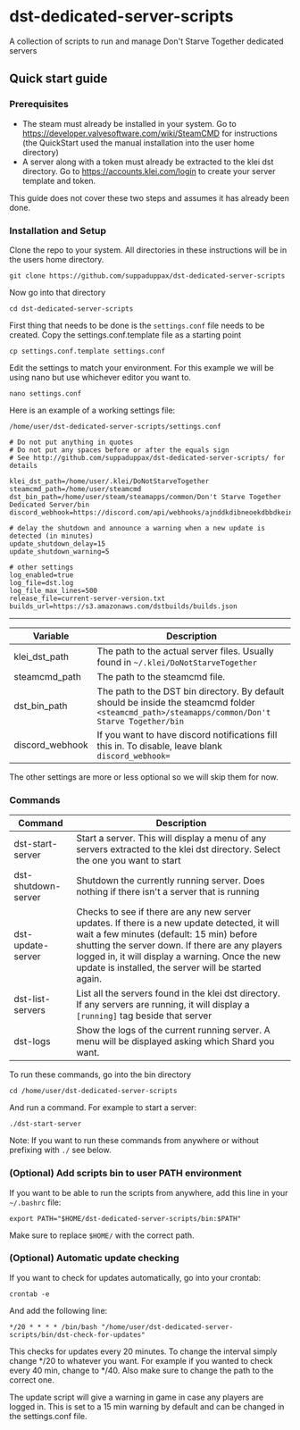# dst-dedicated-server-scripts
A collection of scripts to run and manage Don't Starve Together dedicated servers

## Quick start guide
### Prerequisites ###
- The steam must already be installed in your system. Go to https://developer.valvesoftware.com/wiki/SteamCMD for instructions (the QuickStart used the manual installation into the user home directory)
- A server along with a token must already be extracted to the klei dst directory. Go to https://accounts.klei.com/login to create your server template and token. 

This guide does not cover these two steps and assumes it has already been done. 

### Installation and Setup ###
Clone the repo to your system. All directories in these instructions will be in the users home directory. 

```
git clone https://github.com/suppaduppax/dst-dedicated-server-scripts
```

Now go into that directory

```
cd dst-dedicated-server-scripts
```

First thing that needs to be done is the `settings.conf` file needs to be created. 
Copy the settings.conf.template file as a starting point

```
cp settings.conf.template settings.conf
```

Edit the settings to match your environment. For this example we will be using nano but use whichever editor you want to.

```
nano settings.conf
```

Here is an example of a working settings file:

```/home/user/dst-dedicated-server-scripts/settings.conf```

```
# Do not put anything in quotes
# Do not put any spaces before or after the equals sign
# See http://github.com/suppaduppax/dst-dedicated-server-scripts/ for details

klei_dst_path=/home/user/.klei/DoNotStarveTogether
steamcmd_path=/home/user/steamcmd
dst_bin_path=/home/user/steam/steamapps/common/Don't Starve Together Dedicated Server/bin
discord_webhook=https://discord.com/api/webhooks/ajnddkdibneoekdbbdkeinrmpdojmekediod111dmmwosodb32beoejapqkenn1

# delay the shutdown and announce a warning when a new update is detected (in minutes)
update_shutdown_delay=15
update_shutdown_warning=5

# other settings
log_enabled=true
log_file=dst.log
log_file_max_lines=500
release_file=current-server-version.txt
builds_url=https://s3.amazonaws.com/dstbuilds/builds.json
```

---
|Variable|Description
|---|---
| klei_dst_path | The path to the actual server files. Usually found in `~/.klei/DoNotStarveTogether`
| steamcmd_path | The path to the steamcmd file. 
| dst_bin_path | The path to the DST bin directory. By default should be inside the steamcmd folder `<steamcmd_path>/steamapps/common/Don't Starve Together/bin`
| discord_webhook | If you want to have discord notifications fill this in. To disable, leave blank `discord_webhook=`

The other settings are more or less optional so we will skip them for now. 

### Commands ###
|Command|Description
|---|---
| dst-start-server | Start a server. This will display a menu of any servers extracted to the klei dst directory. Select the one you want to start
| dst-shutdown-server | Shutdown the currently running server. Does nothing if there isn't a server that is running
| dst-update-server | Checks to see if there are any new server updates. If there is a new update detected, it will wait a few minutes (default: 15 min) before shutting the server down. If there are any players logged in, it will display a warning. Once the new update is installed, the server will be started again.
| dst-list-servers | List all the servers found in the klei dst directory. If any servers are running, it will display a `[running]` tag beside that server
| dst-logs | Show the logs of the current running server. A menu will be displayed asking which Shard you want.

To run these commands, go into the bin directory
```
cd /home/user/dst-dedicated-server-scripts
```
And run a command. For example to start a server:
```
./dst-start-server
```

Note: If you want to run these commands from anywhere or without prefixing with `./` see below.

### (Optional) Add scripts bin to user PATH environment ###
If you want to be able to run the scripts from anywhere, add this line in your `~/.bashrc` file:
```
export PATH="$HOME/dst-dedicated-server-scripts/bin:$PATH"
```
Make sure to replace `$HOME/` with the correct path. 


### (Optional) Automatic update checking ###
If you want to check for updates automatically, go into your crontab:
```
crontab -e
```
And add the following line:
```
*/20 * * * * /bin/bash "/home/user/dst-dedicated-server-scripts/bin/dst-check-for-updates"
```

This checks for updates every 20 minutes. To change the interval simply change */20 to whatever you want. For example if you wanted to check every 40 min, change to */40. 
Also make sure to change the path to the correct one. 

The update script will give a warning in game in case any players are logged in. This is set to a 15 min warning by default and can be changed in the settings.conf file. 
